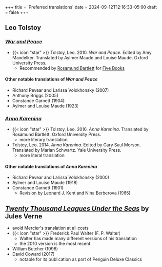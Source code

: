 +++
title = 'Preferred translations'
date = 2024-09-12T12:16:33-05:00
draft = false
+++

## Leo Tolstoy

### [*War and Peace*](https://en.wikipedia.org/wiki/War_and_Peace)

- {{< icon "star" >}} Tolstoy, Leo. 2010. *War and Peace*. Edited by Amy Mandelker. Translated by Aylmer Maude and Louise Maude. Oxford University Press.
  - Recommended by [Rosamund Bartlett](https://www.rosamundbartlett.com/) for [Five Books](https://fivebooks.com/book/war-and-peace-by-leo-tolstoy/)

#### Other notable translations of *War and Peace*

- Richard Pevear and Larissa Volokhonsky (2007)
- Anthony Briggs (2005)
- Constance Garnett (1904)
- Aylmer and Louise Maude (1923)

### [*Anna Karenina*](https://en.wikipedia.org/wiki/Anna_Karenina)

- {{< icon "star" >}} Tolstoy, Leo. 2016. *Anna Karenina*. Translated by Rosamund Bartlett. Oxford University Press.
  - more literary translation
- Tolstoy, Leo. 2014. *Anna Karenina*. Edited by Gary Saul Morson. Translated by Marian Schwartz. Yale University Press.
  - more literal translation

#### Other notable translations of *Anna Karenina*

- Richard Pevear and Larissa Volokhonsky (2000)
- Aylmer and Louise Maude (1918)
- Constance Garnett (1901)
  - Revision by Leonard J. Kent and Nina Berberova (1965)

## [*Twenty Thousand Leagues Under the Seas*](https://en.wikipedia.org/wiki/Twenty_Thousand_Leagues_Under_the_Seas) by Jules Verne

- avoid Mercier's translation at all costs
- {{< icon "star" >}} Frederick Paul Walter (F. P. Walter)
  - Walter has made many different versions of his translation
  - the 2010 version is the most recent
- William Butcher (1998)
- David Coward (2017)
  - notable for its publication as part of Penguin Deluxe Classics
